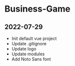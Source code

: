 # Business-Game

## 2022-07-29
* Init default vue project
* Update .gitignore
* Update logo
* Update modules
* Add Noto Sans font
